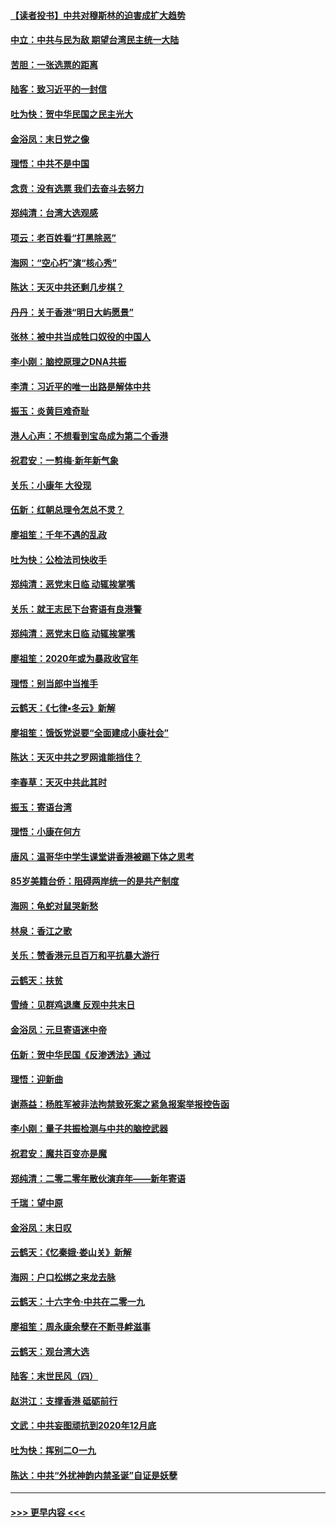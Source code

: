 #### [【读者投书】中共对穆斯林的迫害成扩大趋势](../pages/nsc993/n11791371.md?t=01140831) 
#### [中立：中共与民为敌 期望台湾民主统一大陆](../pages/nsc993/n11790392.md?t=01140831) 
#### [苦胆：一张选票的距离](../pages/nsc993/n11788914.md?t=01140831) 
#### [陆客：致习近平的一封信](../pages/nsc993/n11788867.md?t=01140831) 
#### [吐为快：贺中华民国之民主光大](../pages/nsc993/n11788618.md?t=01140831) 
#### [金浴凤：末日党之像](../pages/nsc993/n11787475.md?t=01140831) 
#### [理悟：中共不是中国](../pages/nsc993/n11787463.md?t=01140831) 
#### [念贲：没有选票  我们去奋斗去努力](../pages/nsc993/n11787398.md?t=01140831) 
#### [郑纯清：台湾大选观感](../pages/nsc993/n11786210.md?t=01140831) 
#### [项云：老百姓看“打黑除恶”](../pages/nsc993/n11785398.md?t=01140831) 
#### [海网：“空心朽”演“核心秀”](../pages/nsc993/n11783874.md?t=01140831) 
#### [陈达：天灭中共还剩几步棋？](../pages/nsc993/n11783719.md?t=01140831) 
#### [丹丹：关于香港“明日大屿愿景”](../pages/nsc993/n11783273.md?t=01140831) 
#### [张林：被中共当成牲口奴役的中国人](../pages/nsc993/n11782397.md?t=01140831) 
#### [李小刚：脑控原理之DNA共振](../pages/nsc993/n11780962.md?t=01140831) 
#### [李清：习近平的唯一出路是解体中共](../pages/nsc993/n11780866.md?t=01140831) 
#### [振玉：炎黄巨难奇耻](../pages/nsc993/n11779632.md?t=01140831) 
#### [港人心声：不想看到宝岛成为第二个香港](../pages/nsc993/n11778817.md?t=01140831) 
#### [祝君安：一剪梅‧新年新气象](../pages/nsc993/n11776340.md?t=01140831) 
#### [关乐：小康年 大役现](../pages/nsc993/n11774213.md?t=01140831) 
#### [伍新：红朝总理令怎总不灵？](../pages/nsc993/n11770813.md?t=01140831) 
#### [廖祖笙：千年不遇的乱政](../pages/nsc993/n11770373.md?t=01140831) 
#### [吐为快：公检法司快收手](../pages/nsc993/n11770359.md?t=01140831) 
#### [郑纯清：恶党末日临 动辄挨掌嘴](../pages/nsc993/n11769912.md?t=01140831) 
#### [关乐：就王志民下台寄语有良港警](../pages/nsc993/n11769903.md?t=01140831) 
#### [郑纯清：恶党末日临 动辄挨掌嘴](../pages/nsc993/n11769356.md?t=01140831) 
#### [廖祖笙：2020年或为暴政收官年](../pages/nsc993/n11768216.md?t=01140831) 
#### [理悟：别当郎中当推手](../pages/nsc993/n11768243.md?t=01140831) 
#### [云鹤天：《七律▪冬云》新解](../pages/nsc993/n11768204.md?t=01140831) 
#### [廖祖笙：饿饭党说要“全面建成小康社会”](../pages/nsc993/n11767482.md?t=01140831) 
#### [陈达：天灭中共之罗网谁能挡住？](../pages/nsc993/n11767465.md?t=01140831) 
#### [李春草：天灭中共此其时](../pages/nsc993/n11767452.md?t=01140831) 
#### [振玉：寄语台湾](../pages/nsc993/n11767432.md?t=01140831) 
#### [理悟：小康在何方](../pages/nsc993/n11767394.md?t=01140831) 
#### [唐风：温哥华中学生课堂讲香港被踢下体之思考](../pages/nsc993/n11766848.md?t=01140831) 
#### [85岁美籍台侨：阻碍两岸统一的是共产制度](../pages/nsc993/n11765043.md?t=01140831) 
#### [海网：龟蛇对鼠哭新愁](../pages/nsc993/n11764895.md?t=01140831) 
#### [林泉：香江之歌](../pages/nsc993/n11764415.md?t=01140831) 
#### [关乐：赞香港元旦百万和平抗暴大游行](../pages/nsc993/n11764382.md?t=01140831) 
#### [云鹤天：扶贫](../pages/nsc993/n11764245.md?t=01140831) 
#### [雪绮：见群鸡退鹰  反观中共末日](../pages/nsc993/n11762112.md?t=01140831) 
#### [金浴凤：元旦寄语迷中帝](../pages/nsc993/n11761788.md?t=01140831) 
#### [伍新：贺中华民国《反渗透法》通过](../pages/nsc993/n11761994.md?t=01140831) 
#### [理悟：迎新曲](../pages/nsc993/n11761152.md?t=01140831) 
#### [谢燕益：杨胜军被非法拘禁致死案之紧急报案举报控告函](../pages/nsc993/n11756134.md?t=01140831) 
#### [李小刚：量子共振检测与中共的脑控武器](../pages/nsc993/n11754518.md?t=01140831) 
#### [祝君安：魔共百变亦是魔](../pages/nsc993/n11754469.md?t=01140831) 
#### [郑纯清：二零二零年散伙演弃年——新年寄语](../pages/nsc993/n11754195.md?t=01140831) 
#### [千瑞：望中原](../pages/nsc993/n11754159.md?t=01140831) 
#### [金浴凤：末日叹](../pages/nsc993/n11752359.md?t=01140831) 
#### [云鹤天：《忆秦娥‧娄山关》新解](../pages/nsc993/n11752348.md?t=01140831) 
#### [海网：户口松绑之来龙去脉](../pages/nsc993/n11752328.md?t=01140831) 
#### [云鹤天：十六字令‧中共在二零一九](../pages/nsc993/n11752305.md?t=01140831) 
#### [廖祖笙：周永康余孽在不断寻衅滋事](../pages/nsc993/n11751013.md?t=01140831) 
#### [云鹤天：观台湾大选](../pages/nsc993/n11751007.md?t=01140831) 
#### [陆客：末世民风（四）](../pages/nsc993/n11749203.md?t=01140831) 
#### [赵洪江：支撑香港 砥砺前行](../pages/nsc993/n11748482.md?t=01140831) 
#### [文武：中共妄图顽抗到2020年12月底](../pages/nsc993/n11748446.md?t=01140831) 
#### [吐为快：挥别二O一九](../pages/nsc993/n11748411.md?t=01140831) 
#### [陈达：中共“外扰神韵内禁圣诞”自证是妖孽](../pages/nsc993/n11748226.md?t=01140831) 

----
#### [ >>> 更早内容 <<< ](../indexes/nsc993-earlier.md)
